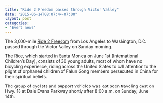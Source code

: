 ```yaml
---
title: "Ride 2 Freedom passes through Victor Valley"
date: "2015-06-14T08:07:44-07:00"
layout: post
categories:
- 'Event news'
---
```


The 3,000-mile [Ride 2 Freedom](https://ride2freedom.us) from Los Angeles to Washington, D.C. passed through the Victor Valley on Sunday morning.

The Ride, which started in Santa Monica on June 1st (International Children’s Day), consists of 30 young adults, most of whom have no bicycling experience, riding across the United States to call attention to the plight of orphaned children of Falun Gong members persecuted in China for their spiritual beliefs.

The group of cyclists and support vehicles was last seen traveling east on Hwy. 18 at Dale Evans Parkway shortly after 8:00 a.m. on Sunday, June 14th.